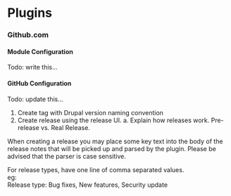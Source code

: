 # Plugins

### Github.com

#### Module Configuration

Todo: write this...

#### GitHub Configuration

Todo: update this...

1. Create tag with Drupal version naming convention
2. Create release using the release UI.
  a. Explain how releases work. Pre-release vs. Real Release.


When creating a release you may place some key text into the body of the release
notes that will be picked up and parsed by the plugin. Please be advised that
the parser is case sensitive.

For release types, have one line of comma separated values.   
eg:   
Release type: Bug fixes, New features, Security update   

